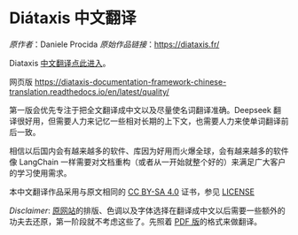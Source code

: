 # Diátaxis 中文翻译

*原作者*：Daniele Procida
*原始作品链接*：https://diataxis.fr/

Diataxis [中文翻译点此进入](./Diátaxis_all_in_one.md)。

网页版 https://diataxis-documentation-framework-chinese-translation.readthedocs.io/en/latest/quality/

第一版会优先专注于把全文翻译成中文以及尽量使名词翻译准确。Deepseek 翻译很好用，但需要人力来记忆一些相对长期的上下文，也需要人力来使单词翻译前后一致。

相信以后国内会有越来越多的软件、库因为好用而火爆全球，会有越来越多的软件像 LangChain 一样需要对文档重构（或者从一开始就整个好的）来满足广大客户的学习使用需求。

本中文翻译作品采用与原文相同的 [CC BY-SA 4.0](https://creativecommons.org/licenses/by-sa/4.0/) 证书，参见 [LICENSE](./LICENSE)

*Disclaimer*: [原网站](https://diataxis.fr/)的排版、色调以及字体选择在翻译成中文以后需要一些额外的功夫去还原，第一阶段就不考虑这些了。先照着 [PDF 版](https://diataxis.fr/_/downloads/en/latest/pdf/)的格式来做翻译。
 